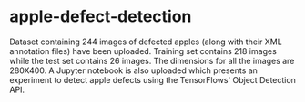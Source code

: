 # apple-defect-detection
Dataset containing 244 images of defected apples (along with their XML annotation files) have been uploaded. Training set contains 218 images while the test set contains 26 images. The dimensions for all the images are 280X400. 
A Jupyter notebook is also uploaded which presents an experiment to detect apple defects using the TensorFlows' Object Detection API.
